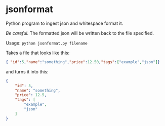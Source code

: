 # jsonformat
Python program to ingest json and whitespace format it.

_Be careful._ The formatted json will be written back to the file specified.

Usage: `python jsonformat.py filename`

Takes a file that looks like this:
```json
{ "id":5,"name":"something","price":12.50,"tags":["example","json"]}
```
and turns it into this:
```json
{
    "id": 5,
    "name": "something",
    "price": 12.5,
    "tags": [
        "example",
        "json"
    ]
}
```
